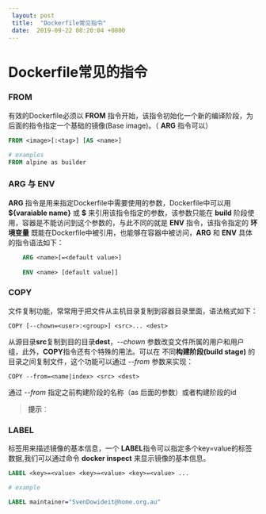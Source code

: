 ```yaml
---
 layout: post
 title:  "Dockerfile常见指令" 
 date:  2019-09-22 00:20:04 +0800
--- 
```

# Dockerfile常见的指令

### FROM

有效的Dockerfile必须以 **FROM** 指令开始，该指令初始化一个新的编译阶段，为后面的指令指定一个基础的镜像(Base image)。（ **ARG** 指令可以）

```dockerfile
FROM <image>[:<tag>] [AS <name>]

# examples 
FROM alpine as builder
```

### ARG 与 ENV

**ARG** 指令是用来指定Dockerfile中需要使用的参数，Dockerfile中可以用 **${varaiable name}**  或 **\$<varaiable name>** 来引用该指令指定的参数，该参数只能在 **build** 阶段使用，容器是不能访问到这个参数的，与此不同的就是 **ENV** 指令，该指令指定的 **环境变量** 既能在Dockerfile中被引用，也能够在容器中被访问，**ARG** 和 **ENV** 具体的指令语法如下：

```Dockerfile
    ARG <name>[=<default value>]
    
    ENV <name> [default value]]
```

### COPY

文件复制功能，常常用于把文件从主机目录复制到容器目录里面，语法格式如下：
```
COPY [--chown=<user>:<group>] <src>... <dest>
```
从源目录**src**复制到目的目录**dest**，*\-\-chown* 参数改变文件所属的用户和用户组，此外，**COPY**指令还有个特殊的用法。可以在 不同**构建阶段(build stage)** 的目录之间复制文件，这个功能可以通过 *--from* 参数来实现：
```
COPY --from=<name|index> <src> <dest>
```
通过 *--from* 指定之前构建阶段的名称（as 后面的参数）或者构建阶段的id

> **提示**：

### LABEL

标签用来描述镜像的基本信息，一个 **LABEL**指令可以指定多个key=value的标签数据,我们可以通过命令 **docker inspect** 来显示镜像的基本信息。
```Dockerfile
LABEL <key>=<value> <key>=<value> <key>=<value> ...

# example

LABEL maintainer="SvenDowideit@home.org.au"
```